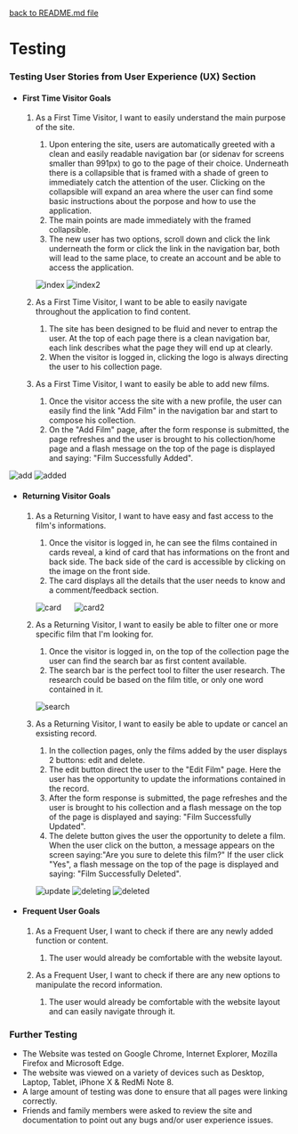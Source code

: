 [back to README.md file](https://github.com/OmarBedawi/myMovies/blob/master/README.md)


# Testing


### Testing User Stories from User Experience (UX) Section

-   #### First Time Visitor Goals

    1. As a First Time Visitor, I want to easily understand the main purpose of the site.

        1. Upon entering the site, users are automatically greeted with a clean and easily readable navigation bar (or sidenav for screens smaller than 991px) to go to the page of their choice. Underneath there is a collapsible that is framed with a shade of green to immediately catch the attention of the user. Clicking on the collapsible will expand an area where the user can find some basic instructions about the porpose and how to use the application.
        2. The main points are made immediately with the framed collapsible.
        3. The new user has two options, scroll down and click the link underneath the form or click the link in the navigation bar, both will lead to the same place, to create an account and be able to access the application.

        ![index](https://raw.githubusercontent.com/OmarBedawi/myMovies/master/static/readMe_files/testing/testing_screenshots/01_index.png?raw=true)
        ![index2](https://raw.githubusercontent.com/OmarBedawi/myMovies/master/static/readMe_files/testing/testing_screenshots/02_index2.png?raw=true)



    2. As a First Time Visitor, I want to be able to easily navigate throughout the application to find content.

        1. The site has been designed to be fluid and never to entrap the user. At the top of each page there is a clean navigation bar, each link describes what the page they will end up at clearly.
        2. When the visitor is logged in, clicking the logo is always directing the user to his collection page.    
        
        
    3. As a First Time Visitor, I want to easily be able to add new films.
        1. Once the visitor access the site with a new profile, the user can easily find the link "Add Film" in the navigation bar and start to compose his collection.
        2. On the "Add Film" page, after the form response is submitted, the page refreshes and the user is brought to his collection/home page and a flash message on the top of the page is displayed and saying: "Film Successfully Added".
        
![add](https://raw.githubusercontent.com/OmarBedawi/myMovies/master/static/readMe_files/testing/testing_screenshots/03_add_film.png?raw=true)
![added](https://raw.githubusercontent.com/OmarBedawi/myMovies/master/static/readMe_files/testing/testing_screenshots/04_added_film.png?raw=true)
        

-   #### Returning Visitor Goals

    1. As a Returning Visitor, I want to have easy and fast access to the film's informations.

        1. Once the visitor is logged in, he can see the films contained in cards reveal, a kind of card that has informations on the front and back side. The back side of the card is accessible by clicking on the image on the front side.
        2. The card displays all the details that the user needs to know and a comment/feedback section.
                
         
        ![card](https://raw.githubusercontent.com/OmarBedawi/myMovies/master/static/readMe_files/testing/testing_screenshots/05_card.png?raw=true)    &nbsp;&nbsp;&nbsp;&nbsp;           ![card2](https://raw.githubusercontent.com/OmarBedawi/myMovies/master/static/readMe_files/testing/testing_screenshots/05.01_card.png?raw=true)
        
        
        
    2. As a Returning Visitor, I want to easily be able to filter one or more specific film that I'm looking for.

        1. Once the visitor is logged in, on the top of the collection page the user can find the search bar as first content available.
        2. The search bar is the perfect tool to filter the user research. The research could be based on the film title, or only one word contained in it.
        
        
        ![search](https://raw.githubusercontent.com/OmarBedawi/myMovies/master/static/readMe_files/testing/testing_screenshots/06_search.png?raw=true)
        
        

    3. As a Returning Visitor, I want to easily be able to update or cancel an exsisting record.
        1. In the collection pages, only the films added by the user displays 2 buttons: edit and delete. 
        2. The edit button direct the user to the "Edit Film" page. Here the user has the opportunity to update the informations contained in the record.
        3. After the form response is submitted, the page refreshes and the user is brought to his collection and a flash message on the top of the page is displayed and saying: "Film Successfully Updated".
        4. The delete button gives the user the opportunity to delete a film. When the user click on the button, a message appears on the screen saying:"Are you sure to delete this film?"
        If the user click "Yes", a flash message on the top of the page is displayed and saying: "Film Successfully Deleted". 
        
        ![update](https://raw.githubusercontent.com/OmarBedawi/myMovies/master/static/readMe_files/testing/testing_screenshots/07_update.png?raw=true)
        ![deleting](https://raw.githubusercontent.com/OmarBedawi/myMovies/master/static/readMe_files/testing/testing_screenshots/08_deleting.png?raw=true)
        ![deleted](https://raw.githubusercontent.com/OmarBedawi/myMovies/master/static/readMe_files/testing/testing_screenshots/09_deleted.png?raw=true)

-   #### Frequent User Goals

    
    1. As a Frequent User, I want to check if there are any newly added function or content.

        1. The user would already be comfortable with the website layout.

    2. As a Frequent User, I want to check if there are any new options to manipulate the record information.

        1. The user would already be comfortable with the website layout and can easily navigate through it.

    

### Further Testing

-   The Website was tested on Google Chrome, Internet Explorer, Mozilla Firefox and Microsoft Edge.
-   The website was viewed on a variety of devices such as Desktop, Laptop, Tablet, iPhone X & RedMi Note 8.
-   A large amount of testing was done to ensure that all pages were linking correctly.
-   Friends and family members were asked to review the site and documentation to point out any bugs and/or user experience issues.
